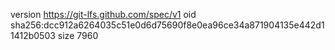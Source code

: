 version https://git-lfs.github.com/spec/v1
oid sha256:dcc912a6264035c51e0d6d75690f8e0ea96ce34a871904135e442d11412b0503
size 7960
